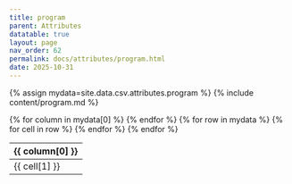 ```yaml
---
title: program
parent: Attributes
datatable: true
layout: page
nav_order: 62
permalink: docs/attributes/program.html
date: 2025-10-31
---
```

{% assign mydata=site.data.csv.attributes.program %}
{% include content/program.md %}
<table id="myTable" class="display" style="width:100%">
    <thead>
    {% for column in mydata[0] %}
        <th>{{ column[0] }}</th>
    {% endfor %}
    </thead>
    <tbody>
    {% for row in mydata %}
        <tr>
        {% for cell in row %}
            <td>{{ cell[1] }}</td>
        {% endfor %}
        </tr>
    {% endfor %}
    </tbody>
</table>
<script type="text/javascript">
  $(document).ready(function () {
    $('#myTable').DataTable({
      responsive: true,
      deferRender: false,
      paging: false,
      order: [],
    });
  });
</script>
